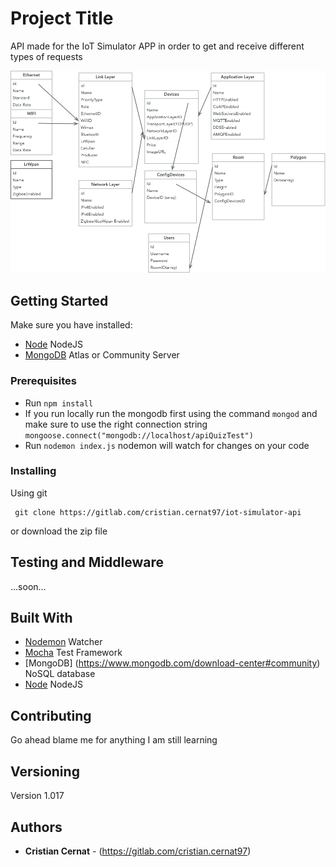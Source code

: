 
# Project Title

API made for the IoT Simulator APP in order to get and receive different types of requests 

![alt text](readmeImages/Mockup.jpg)

## Getting Started
Make sure you have installed:

* [Node](https://nodejs.org/en/) NodeJS
* [MongoDB](https://www.mongodb.com/download-center#community) Atlas or Community Server

### Prerequisites
* Run ```npm install``` 
* If you run locally run the mongodb first using the command ```mongod``` and 
make sure to use the right connection string ```mongoose.connect("mongodb://localhost/apiQuizTest")```
* Run ```nodemon index.js``` nodemon will watch for changes on your code

### Installing

Using git

```
 git clone https://gitlab.com/cristian.cernat97/iot-simulator-api
```
or download the zip file

## Testing and Middleware
...soon...

## Built With

* [Nodemon](https://github.com/remy/nodemon) Watcher
* [Mocha](https://mochajs.org/) Test Framework
* [MongoDB] (https://www.mongodb.com/download-center#community) NoSQL database
* [Node](https://nodejs.org/en/) NodeJS

## Contributing

Go ahead blame me for anything I am still learning 
## Versioning

Version 1.017

## Authors

* **Cristian Cernat** - (https://gitlab.com/cristian.cernat97)
